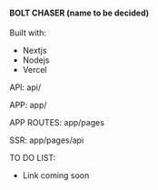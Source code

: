 #### BOLT CHASER (name to be decided)

Built with:

- Nextjs
- Nodejs
- Vercel

API:
api/

APP:
app/

APP ROUTES:
app/pages

SSR:
app/pages/api

TO DO LIST:
- Link coming soon
